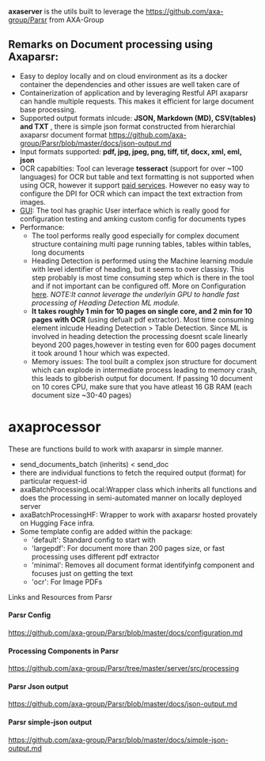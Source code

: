 **axaserver** is the utils built to leverage the https://github.com/axa-group/Parsr from AXA-Group

## Remarks on Document processing using Axaparsr:
- Easy to deploy locally and on cloud environment as its a docker container the dependencies and other issues are well taken care of
- Containerization of application and by leveraging Restful API axaparsr can handle multiple requests. This makes it efficient for large document base processing.
- Supported output formats inlcude: **JSON, Markdown (MD), CSV(tables) and TXT** , there is simple json format constructed from hierarchial axaparsr document format https://github.com/axa-group/Parsr/blob/master/docs/json-output.md
- Input formats supported: **pdf, jpg, jpeg, png, tiff, tif, docx, xml, eml, json**
- OCR capabilties: Tool can leverage **tesseract** (support for over ~100 languages) for OCR but table and text formatting is not supported when using OCR, however it support [paid services](https://github.com/axa-group/Parsr/blob/master/docs/configuration.md#2-extractor-config). However no easy way to configure the DPI for OCR  which can impact the text extraction from images.
- [GUI](https://github.com/axa-group/Parsr/blob/master/docs/gui-guide.md): The tool has graphic User interface which is really good for configuration testing and amking custom config for documents types
- Performance:
   - The tool performs really good especially for complex document structure containing multi page running tables, tables within tables, long documents
   - Heading Detection is performed using the Machine learning module with level identifier of heading, but it seems to over classisy. This step probably is most time consuming step which is there in the tool and if not important can be configured off. More on Configuration [here](https://github.com/axa-group/Parsr/blob/master/docs/configuration.md). *NOTE:It cannot leverage the underlyin GPU to handle fast processing of Heading Detection ML module.*
   - **It takes roughly 1 min for 10 pages on single core, and 2 min for 10 pages with OCR** (using defualt pdf extractor). Most time consuming element inlcude Heading Detection > Table Detection. Since ML is involved in heading detection the processing doesnt scale linearly beyond 200 pages,however in testing even for 600 pages document it took around 1 hour which was expected.
   - Memory issues: The tool built a complex json structure for document which can explode in intermediate process leading to memory crash, this leads to gibberish output for document. If passing 10 document on 10 cores CPU, make sure that you have atleast 16 GB RAM (each document size ~30-40 pages)

# axaprocessor
These are functions build to work with axaparsr in simple manner.
- send_documents_batch (inherits) < send_doc
- there are individual functions to fetch the required output (format) for particular request-id
- axaBatchProcessingLocal:Wrapper class which inherits all functions and does the processing in semi-automated manner on locally deployed server
- axaBatchProcessingHF: Wrapper to work with axaparsr hosted provately on Hugging Face infra.
- Some template config are added within the package:
   - 'default': Standard config to start with
   - 'largepdf': For document more than 200 pages size, or fast processing uses different pdf extractor
   - 'minimal': Removes all document format identifyinfg component and focuses just on getting the text
   - 'ocr': For Image PDFs


Links and Resources from Parsr


#### Parsr Config ####
https://github.com/axa-group/Parsr/blob/master/docs/configuration.md

#### Processing Components in Parsr ####
https://github.com/axa-group/Parsr/tree/master/server/src/processing

#### Parsr Json output ####
https://github.com/axa-group/Parsr/blob/master/docs/json-output.md

#### Parsr simple-json output ####
https://github.com/axa-group/Parsr/blob/master/docs/simple-json-output.md
